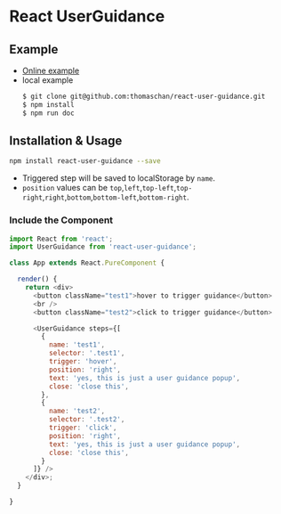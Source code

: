 # React UserGuidance

## Example

- [Online example](http://chenjunhao.cn/react-user-guidance)
- local example
  ```sh
  $ git clone git@github.com:thomaschan/react-user-guidance.git
  $ npm install
  $ npm run doc
  ```

## Installation & Usage

```sh
npm install react-user-guidance --save
```

- Triggered step will be saved to localStorage by `name`.
- `position` values can be `top`,`left`,`top-left`,`top-right`,`right`,`bottom`,`bottom-left`,`bottom-right`.

### Include the Component

```js
import React from 'react';
import UserGuidance from 'react-user-guidance';

class App extends React.PureComponent {

  render() {
    return <div>
      <button className="test1">hover to trigger guidance</button>
      <br />
      <button className="test2">click to trigger guidance</button>

      <UserGuidance steps={[
        {
          name: 'test1',
          selector: '.test1',
          trigger: 'hover',
          position: 'right',
          text: 'yes, this is just a user guidance popup',
          close: 'close this',
        },
        {
          name: 'test2',
          selector: '.test2',
          trigger: 'click',
          position: 'right',
          text: 'yes, this is just a user guidance popup',
          close: 'close this',
        }
      ]} />
    </div>;
  }

}
```

